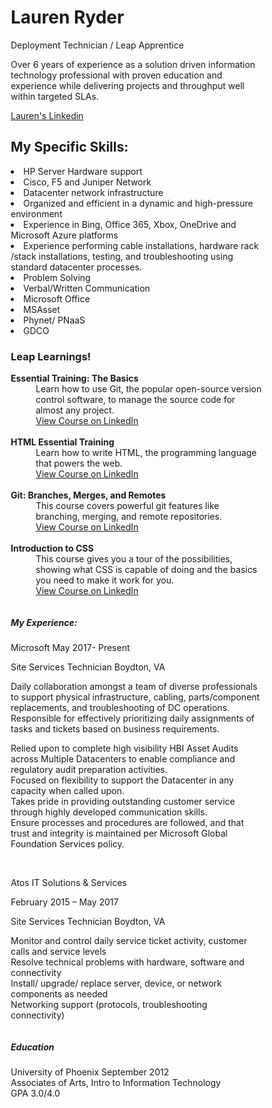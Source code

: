 
<html lang="en">
<head>
<title>Lauren Ryder</title>
<meta charset="utf-8">
<meta name="viewport" content="width=device-width, initial-scale=1">
<style>
* {
  box-sizing: border-box;
}

body {
  margin: 0;
}

/* Style the header */
.header {
  background-color: purple;
  color: pink;
  padding: 20px;
  text-align: center;
}

/* Style the top navigation bar */
.topnav {
  overflow: hidden;
  background-color: purple;
}

/* Style the topnav links */
.topnav a {
  float: Center;
  display: block;
  color: pink;
  text-align: center;
  padding: 14px 16px;
  text-decoration: none;
}
/* Create two unequal columns that floats next to each other */
.column {
  float: left;
  text-align: left;
  padding: 10px;
}

/* Left and right column */
.column.side {
  width: 50%;
}
/* Style the footer */
.footer {
  background-color: purple;
  color: pink;
  padding: 10px;
  text-align: center;
}
/* Create one column for text under floating columns */
.column {
  float: center;
  text-align: center;
  padding: 10px;
  /* Center column */
  .column.Center {
    width: 100%;
}

</style>
</head>
<body>

<div class="header">
  <h1>Lauren Ryder</h1>
  <p>Deployment Technician / Leap Apprentice</p>
  <p>Over 6 years of experience as a solution driven information technology professional with proven education and experience while delivering projects and throughput well within targeted SLAs.</p>

<div class="topnav">
  <a href="www.linkedin.com/in/lauren-ryder-00675617b"> Lauren's Linkedin</a>
</div>

<div class="row">
  <div class="column side">
  <h2>My Specific Skills:</h2>
    <li>HP Server Hardware support</li>
    <li>Cisco, F5 and Juniper Network </li>  
    <li>Datacenter network infrastructure</li>
    <li>Organized and efficient in a dynamic and high-pressure environment</li>
    <li>Experience in Bing, Office 365, Xbox, OneDrive and Microsoft Azure platforms</li>                        
    <li>Experience performing cable installations, hardware rack /stack installations, testing, and troubleshooting using standard datacenter processes.</li>
    <li>Problem Solving</li>
    <li>Verbal/Written Communication</li>
    <li>Microsoft Office</li>
    <li>MSAsset</li>
    <li>Phynet/ PNaaS</li>
    <li>GDCO</li>
  </div>

  <div class="column side">
    <h3>Leap Learnings!</h3>
    <dl>
      <dt><strong>Essential Training: The Basics</strong></dt>
      <dd>Learn how to use Git, the popular open-source version control software, to manage the source code for almost any project.</dd>
      <dd><a href="https://www.linkedin.com/learning/git-essential-training-the-basics/use-git-version-control-software-to-manage-project-code?u=3322">View Course on LinkedIn</a></dd><br>
      <dt><strong>HTML Essential Training</strong></dt>
      <dd>Learn how to write HTML, the programming language that powers the web.</dd>
      <dd><a href="https://www.linkedin.com/learning/html-essential-training-4/what-is-html?u=3322">View Course on LinkedIn</a></dd><br>
      <dt><strong>Git: Branches, Merges, and Remotes</strong></dt>
      <dd>This course covers powerful git features like branching, merging, and remote repositories.</dd>
      <dd><a href="https://www.linkedin.com/learning/git-branches-merges-and-remotes/unlock-powerful-code-management-and-collaboration-tools-in-git?u=3322">View Course on LinkedIn</a></dd><br>
      <dt><strong>Introduction to CSS</strong></dt>
      <dd>This course gives you a tour of the possibilities, showing what CSS is capable of doing and the basics you need to make it work for you.</dd>
      <dd><a href="https://www.linkedin.com/learning/introduction-to-css/welcome?u=3322">View Course on LinkedIn</a></dd>
    </dl>
  </div>

  <div class="column center">
  <h5>My Experience:</h5>
  <p>Microsoft May 2017- Present</p>
  <p>Site Services Technician Boydton, VA</p>
  <p>Daily collaboration amongst a team of diverse professionals to support physical infrastructure, cabling, parts/component replacements, and troubleshooting of DC operations.<br>
  Responsible for effectively prioritizing daily assignments of tasks and tickets based on business requirements.<br>
  <p>Relied upon to complete high visibility HBI Asset Audits across Multiple Datacenters to enable compliance and regulatory audit preparation activities.<br>
  Focused on flexibility to support the Datacenter in any capacity when called upon.<br>
  Takes pride in providing outstanding customer service through highly developed communication skills.<br>
  Ensure processes and procedures are followed, and that trust and integrity is maintained per Microsoft Global Foundation Services policy.</p>
<br>
  <p>Atos IT Solutions & Services</p>
  <p>February 2015 – May 2017</p>
  <p>Site Services Technician Boydton, VA</p>
  Monitor and control daily service ticket activity, customer calls and service levels<br>
  Resolve technical problems with hardware, software and connectivity<br>
  Install/ upgrade/ replace server, device, or network components as needed<br>
  Networking support (protocols, troubleshooting connectivity)</p>
 </div>
</div>

<div class="footer">
  <h5>Education</h5>
  <p>University of Phoenix September 2012<br>
  Associates of Arts, Intro to Information Technology<br>
  GPA 3.0/4.0<br>
  </p>
</div>
